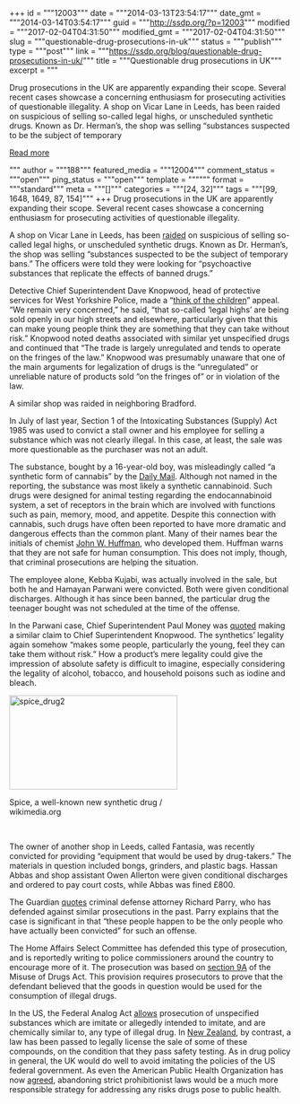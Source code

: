 +++
id = """12003"""
date = """2014-03-13T23:54:17"""
date_gmt = """2014-03-14T03:54:17"""
guid = """http://ssdp.org/?p=12003"""
modified = """2017-02-04T04:31:50"""
modified_gmt = """2017-02-04T04:31:50"""
slug = """questionable-drug-prosecutions-in-uk"""
status = """publish"""
type = """post"""
link = """https://ssdp.org/blog/questionable-drug-prosecutions-in-uk/"""
title = """Questionable drug prosecutions in UK"""
excerpt = """<p>Drug prosecutions in the UK are apparently expanding their scope. Several recent cases showcase a concerning enthusiasm for prosecuting activities of questionable illegality. A shop on Vicar Lane in Leeds, has been raided on suspicious of selling so-called legal highs, or unscheduled synthetic drugs. Known as Dr. Herman’s, the shop was selling “substances suspected to be the subject of temporary</p>
<div class="h10"></div>
<p><a class="more-link2 flat" href="https://ssdp.org/blog/questionable-drug-prosecutions-in-uk/">Read more</a></p>
"""
author = """188"""
featured_media = """12004"""
comment_status = """open"""
ping_status = """open"""
template = """"""
format = """standard"""
meta = """[]"""
categories = """[24, 32]"""
tags = """[99, 1648, 1649, 87, 154]"""
+++
Drug prosecutions in the UK are apparently expanding their scope. Several recent cases showcase a concerning enthusiasm for prosecuting activities of questionable illegality.



A shop on Vicar Lane in Leeds, has been <a href="http://www.yorkshireeveningpost.co.uk/news/latest-news/top-stories/video-legal-highs-shop-raided-in-leeds-after-landmark-prosecution-against-bong-seller-1-6487143" target="_blank">raided</a> on suspicious of selling so-called legal highs, or unscheduled synthetic drugs. Known as Dr. Herman’s, the shop was selling “substances suspected to be the subject of temporary bans.” The officers were told they were looking for “psychoactive substances that replicate the effects of banned drugs.”



Detective Chief Superintendent Dave Knopwood, head of protective services for West Yorkshire Police, made a “<a href="https://www.youtube.com/watch?v=RybNI0KB1bg" target="_blank">think of the children</a>” appeal. “We remain very concerned,” he said, “that so-called ‘legal highs’ are being sold openly in our high streets and elsewhere, particularly given that this can make young people think they are something that they can take without risk.” Knopwood noted deaths associated with similar yet unspecified drugs and continued that “The trade is largely unregulated and tends to operate on the fringes of the law.” Knopwood was presumably unaware that one of the main arguments for legalization of drugs is the “unregulated” or unreliable nature of products sold “on the fringes of” or in violation of the law.



A similar shop was raided in neighboring Bradford.



In July of last year, Section 1 of the Intoxicating Substances (Supply) Act 1985 was used to convict a stall owner and his employee for selling a substance which was not clearly illegal. In this case, at least, the sale was more questionable as the purchaser was not an adult.



The substance, bought by a 16-year-old boy, was misleadingly called “a synthetic form of cannabis” by the <a href="http://www.dailymail.co.uk/news/article-2366653/Landmark-conviction-market-trader-sold-legal-high-synthetic-cannabis-schoolboy-16-guilty.html" target="_blank">Daily Mail</a>. Although not named in the reporting, the substance was most likely a synthetic cannabinoid. Such drugs were designed for animal testing regarding the endocannabinoid system, a set of receptors in the brain which are involved with functions such as pain, memory, mood, and appetite. Despite this connection with cannabis, such drugs have often been reported to have more dramatic and dangerous effects than the common plant. Many of their names bear the initials of chemist <a href="http://articles.latimes.com/2011/sep/28/nation/la-na-killer-weed-20110928" target="_blank">John W. Huffman</a>, who developed them. Huffman warns that they are not safe for human consumption. This does not imply, though, that criminal prosecutions are helping the situation.



The employee alone, Kebba Kujabi, was actually involved in the sale, but both he and Hamayan Parwani were convicted. Both were given conditional discharges. Although it has since been banned, the particular drug the teenager bought was not scheduled at the time of the offense.



In the Parwani case, Chief Superintendent Paul Money was <a href="http://www.halifaxcourier.co.uk/news/west-yorkshire/landmark-conviction-in-leeds-legal-highs-campaign-1-5862227" target="_blank">quoted</a> making a similar claim to Chief Superintendent Knopwood. The synthetics’ legality again somehow “makes some people, particularly the young, feel they can take them without risk.” How a product’s mere legality could give the impression of absolute safety is difficult to imagine, especially considering the legality of alcohol, tobacco, and household poisons such as iodine and bleach.



<div id="attachment_12004" style="width: 310px" class="wp-caption aligncenter"><a href="/assets/2014/03/spice_drug2.jpg"><img class="size-medium wp-image-12004  " title="Spice" alt="spice_drug2" src="http://ssdp.org/assets/2014/03/spice_drug2-300x168.jpg" width="300" height="168" /></a><p class="wp-caption-text">Spice, a well-known new synthetic drug / wikimedia.org</p></div>



&nbsp;



The owner of another shop in Leeds, called Fantasia, was recently convicted for providing “equipment that would be used by drug-takers.” The materials in question included bongs, grinders, and plastic bags. Hassan Abbas and shop assistant Owen Allerton were given conditional discharges and ordered to pay court costs, while Abbas was fined £800.



The Guardian <a href="http://www.theguardian.com/society/shortcuts/2014/mar/12/has-future-headshops-gone-up-in-smoke" target="_blank">quotes</a> criminal defense attorney Richard Parry, who has defended against similar prosecutions in the past. Parry explains that the case is significant in that “these people happen to be the only people who have actually been convicted” for such an offense.



The Home Affairs Select Committee has defended this type of prosecution, and is reportedly writing to police commissioners around the country to encourage more of it. The prosecution was based on <a href="http://www.legislation.gov.uk/ukpga/1971/38" target="_blank">section 9A</a> of the Misuse of Drugs Act. This provision requires prosecutors to prove that the defendant believed that the goods in question would be used for the consumption of illegal drugs.



In the US, the Federal Analog Act <a href="https://www.erowid.org/psychoactives/law/analog/analog_info1.shtml" target="_blank">allows</a> prosecution of unspecified substances which are imitate or allegedly intended to imitate, and are chemically similar to, any type of illegal drug. In <a href="http://the-libertarian.co.uk/designer-drugs-may-become-legal-new-zealand/" target="_blank">New Zealand</a>, by contrast, a law has been passed to legally license the sale of some of these compounds, on the condition that they pass safety testing. As in drug policy in general, the UK would do well to avoid imitating the policies of the US federal government. As even the American Public Health Organization has now <a href="http://www.drugpolicy.org/blog/nations-leading-public-health-organization-calls-drug-decriminalization-part-major-overhaul-us-" target="_blank">agreed</a>, abandoning strict prohibitionist laws would be a much more responsible strategy for addressing any risks drugs pose to public health.
